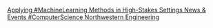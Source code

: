 [Applying #MachineLearning Methods in High-Stakes Settings   News & Events   #ComputerScience   Northwestern Engineering](https://qi.tc/qi/110865)